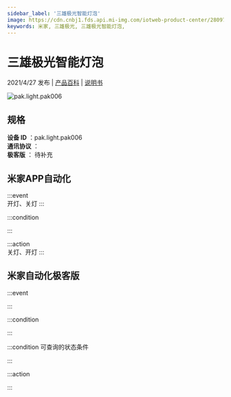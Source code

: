 ```yaml
---
sidebar_label: '三雄极光智能灯泡'
image: https://cdn.cnbj1.fds.api.mi-img.com/iotweb-product-center/280971be4992838fbd3d6d6e4be37ebb_168-球泡.png?GalaxyAccessKeyId=AKVGLQWBOVIRQ3XLEW&Expires=9223372036854775807&Signature=lEK4v/STRN5EI6VHOxKysk7jiYU=
keywords: 米家, 三雄极光, 三雄极光智能灯泡, 
---
```

# 三雄极光智能灯泡

2021/4/27 发布 | [产品百科](https://home.mi.com/webapp/content/baike/product/index.html?model=pak.light.pak006/) | [说明书](https://home.mi.com/views/introduction.html?model=pak.light.pak006&region=cn)

![pak.light.pak006](https://cdn.cnbj1.fds.api.mi-img.com/iotweb-product-center/280971be4992838fbd3d6d6e4be37ebb_168-球泡.png?GalaxyAccessKeyId=AKVGLQWBOVIRQ3XLEW&Expires=9223372036854775807&Signature=lEK4v/STRN5EI6VHOxKysk7jiYU=)

## 规格  
> 
**设备 ID** ：pak.light.pak006  
**通讯协议** ：  
**极客版**  ： 待补充 


## 米家APP自动化  

:::event  
开灯、关灯
:::

:::condition  

:::

:::action   
关灯、开灯
:::

## 米家自动化极客版  

:::event  

:::

:::condition  

:::

:::condition 可查询的状态条件  

:::

:::action  

:::

        
